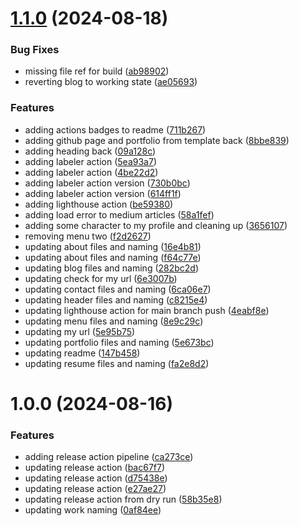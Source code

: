 # [1.1.0](https://github.com/louisphilip/louisphilip.github.io/compare/v1.0.0...v1.1.0) (2024-08-18)

### Bug Fixes

- missing file ref for build ([ab98902](https://github.com/louisphilip/louisphilip.github.io/commit/ab989023e7444915328e3d3e3aed85649477121a))
- reverting blog to working state ([ae05693](https://github.com/louisphilip/louisphilip.github.io/commit/ae05693b3fbb60af93a02adb095f0bd02df47f9a))

### Features

- adding actions badges to readme ([711b267](https://github.com/louisphilip/louisphilip.github.io/commit/711b267a24eb848866b42b9f69fa88d8d1fcac85))
- adding github page and portfolio from template back ([8bbe839](https://github.com/louisphilip/louisphilip.github.io/commit/8bbe83952bfbe76cac12235706e849bdf176fa1a))
- adding heading back ([09a128c](https://github.com/louisphilip/louisphilip.github.io/commit/09a128c880f223d9383ee90feff4b9b73e02b02e))
- adding labeler action ([5ea93a7](https://github.com/louisphilip/louisphilip.github.io/commit/5ea93a79c7ea624e9ca5fa404e959c1e6ab74f52))
- adding labeler action ([4be22d2](https://github.com/louisphilip/louisphilip.github.io/commit/4be22d2f983d868324b279248fa8c424ff4c7083))
- adding labeler action version ([730b0bc](https://github.com/louisphilip/louisphilip.github.io/commit/730b0bc039421589e680b38c9834951e8af69b98))
- adding labeler action version ([614ff1f](https://github.com/louisphilip/louisphilip.github.io/commit/614ff1ffc733270af5716f6ee023d035199d933b))
- adding lighthouse action ([be59380](https://github.com/louisphilip/louisphilip.github.io/commit/be59380da26b5648bf1b9b771bfdb830b164a07d))
- adding load error to medium articles ([58a1fef](https://github.com/louisphilip/louisphilip.github.io/commit/58a1fef64c24bc6ae597f75fe9e522b55371c33f))
- adding some character to my profile and cleaning up ([3656107](https://github.com/louisphilip/louisphilip.github.io/commit/3656107d4d9a83acb9ec18f100b939f69f309c3a))
- removing menu two ([f2d2627](https://github.com/louisphilip/louisphilip.github.io/commit/f2d2627e2680f8b4a46582853e3521f9e274ccd5))
- updating about files and naming ([16e4b81](https://github.com/louisphilip/louisphilip.github.io/commit/16e4b8196cc63c80808c448229806b0cd6daa533))
- updating about files and naming ([f64c77e](https://github.com/louisphilip/louisphilip.github.io/commit/f64c77e748aba50eb8a220d387ec471e7f9bdde6))
- updating blog files and naming ([282bc2d](https://github.com/louisphilip/louisphilip.github.io/commit/282bc2d995f2e00f1fddf76d2a1834df78331131))
- updating check for my url ([6e3007b](https://github.com/louisphilip/louisphilip.github.io/commit/6e3007b1f51ac3d05c4e40c454acadb46ba4b1fb))
- updating contact files and naming ([6ca06e7](https://github.com/louisphilip/louisphilip.github.io/commit/6ca06e70ca31b513f44209718690539fa82457ef))
- updating header files and naming ([c8215e4](https://github.com/louisphilip/louisphilip.github.io/commit/c8215e45f9e62889e727c1f238803db94817cacd))
- updating lighthouse action for main branch push ([4eabf8e](https://github.com/louisphilip/louisphilip.github.io/commit/4eabf8e8590b53f6a225e562795799f6ff253fca))
- updating menu files and naming ([8e9c29c](https://github.com/louisphilip/louisphilip.github.io/commit/8e9c29c14744fec055d7c88613bc5a1b5d1f21a7))
- updating my url ([5e95b75](https://github.com/louisphilip/louisphilip.github.io/commit/5e95b75b350639f92fee38b36de39f70c9db7b11))
- updating portfolio files and naming ([5e673bc](https://github.com/louisphilip/louisphilip.github.io/commit/5e673bc7d98eaf644c33b95d8ddfd41b21d5c493))
- updating readme ([147b458](https://github.com/louisphilip/louisphilip.github.io/commit/147b4582538560d10411e3042b5bbb0f79d03190))
- updating resume files and naming ([fa2e8d2](https://github.com/louisphilip/louisphilip.github.io/commit/fa2e8d2cc0230fb44ce91ccaea73c1616beb858c))

# 1.0.0 (2024-08-16)

### Features

- adding release action pipeline ([ca273ce](https://github.com/louisphilip/louisphilip.github.io/commit/ca273ce963f89327ab27d37412472876fc8f976a))
- updating release action ([bac67f7](https://github.com/louisphilip/louisphilip.github.io/commit/bac67f78eccc4ad3e52999394827f36066639ee9))
- updating release action ([d75438e](https://github.com/louisphilip/louisphilip.github.io/commit/d75438e320cbe5c8103e3d3787bc4ff9034dc8b0))
- updating release action ([e27ae27](https://github.com/louisphilip/louisphilip.github.io/commit/e27ae271bd6ccd64cc1d59004c0a7ae12e1ca7f1))
- updating release action from dry run ([58b35e8](https://github.com/louisphilip/louisphilip.github.io/commit/58b35e8dd100a86210c68cfd16a40cde8d39b249))
- updating work naming ([0af84ee](https://github.com/louisphilip/louisphilip.github.io/commit/0af84eee16cfca8613f85d1be1e0dd4cd4acdfca))
